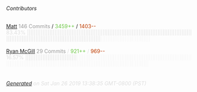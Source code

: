 ###### Contributors
[Matt](https://github.com/TheeMattOliver)
<font color="#999">146 Commits</font> / <font color="#6cc644">3459++</font> / <font color="#bd3c00"> 1403--</font>
<font color="#dedede">83.43%&nbsp;<font color="#dedede">|||||||||||||||||||||||||||||||||||||||||||||||||||||||||||||||||||||||||||||||||||||||||||||||||||||||||||||||||||||||||||||||||||||||||||||||||||||||</font><font color="#f4f4f4">|||||||||||||||||||||||||||||</font><br><br>
[Ryan McGill](https://github.com/ryanjamesmcgill)
<font color="#999">29 Commits</font> / <font color="#6cc644">921++</font> / <font color="#bd3c00"> 969--</font>
<font color="#dedede">16.57%&nbsp;<font color="#dedede">||||||||||||||||||||||||||||||</font><font color="#f4f4f4">||||||||||||||||||||||||||||||||||||||||||||||||||||||||||||||||||||||||||||||||||||||||||||||||||||||||||||||||||||||||||||||||||||||||||||||||||||||</font><br><br>
###### [Generated](https://github.com/jakeleboeuf/contributor) on Sat Jan 26 2019 13:38:35 GMT-0800 (PST)